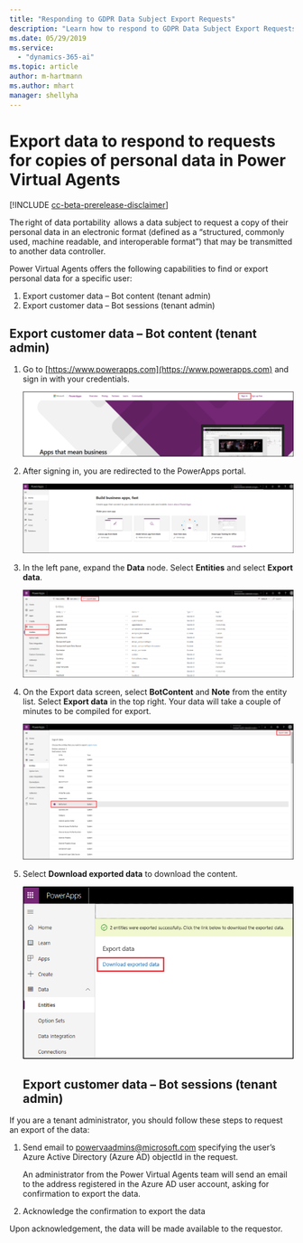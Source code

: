 ```yaml
---
title: "Responding to GDPR Data Subject Export Requests"
description: "Learn how to respond​ to GDPR Data Subject Export Requests for Power Virtual Agents."
ms.date: 05/29/2019
ms.service:
  - "dynamics-365-ai"
ms.topic: article
author: m-hartmann
ms.author: mhart
manager: shellyha
---
```


# Export data to respond to requests for copies of personal data in Power Virtual Agents

[!INCLUDE [cc-beta-prerelease-disclaimer](includes/cc-beta-prerelease-disclaimer.md)]

The right of data portability  allows a data subject to request a copy of their personal data in an electronic format (defined as a “structured, commonly used, machine readable, and interoperable format”) that may be transmitted to another data controller.

Power Virtual Agents offers the following capabilities to find or export personal data for a specific user:

1. Export customer data – Bot content (tenant admin)
2. Export customer data – Bot sessions (tenant admin)

## Export customer data – Bot content (tenant admin)

1. Go to [https://www.powerapps.com](https://www.powerapps.com) and sign in with your credentials.

   ![Sign in to powerapps.com](media/export-1.png)

2. After signing in, you are redirected to the PowerApps portal.

   ![PowerApps portal](media/export-2.png)

3. In the left pane, expand the **Data** node. Select **Entities** and select **Export data**.

   ![Clickpath to export data](media/export-3.png)

4. On the Export data screen, select **BotContent** and **Note** from the entity list. Select **Export data** in the top right. Your data will take a couple of minutes to be compiled for export.

   ![Select entities for export](media/export-4.png)

5. Select **Download exported data** to download the content.

   ![Download exported data](media/export-6.png)

   ## Export customer data – Bot sessions (tenant admin)
 
If you are a tenant administrator, you should follow these steps to request an export of the data:

1. Send email to powervaadmins@microsoft.com specifying the user’s Azure Active Directory (Azure AD) objectId in the request.

   An administrator from the Power Virtual Agents team will send an email to the address registered in the Azure AD user account, asking for confirmation to export the data.

2. Acknowledge the confirmation to export the data

Upon acknowledgement, the data will be made available to the requestor.
